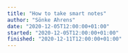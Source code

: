 ```yaml
---
title: "How to take smart notes"
author: "Sönke Ahrens"
date: "2020-12-05T12:00:00+01:00"
started: "2020-12-05T12:00:00+01:00"
finished: "2020-12-11T12:00:00+01:00"
---
```

